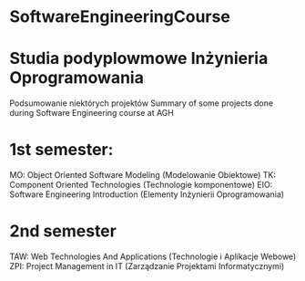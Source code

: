 # SoftwareEngineeringCourse
# Studia podyplowmowe Inżynieria Oprogramowania
Podsumowanie niektórych projektów 
Summary of some projects done during Software Engineering course at AGH

# 1st semester:
MO: Object Oriented Software Modeling (Modelowanie Obiektowe)
TK: Component Oriented Technologies (Technologie komponentowe)
EIO: Software Engineering Introduction (Elementy Inżynierii Oprogramowania)

# 2nd semester
TAW: Web Technologies And Applications (Technologie i Aplikacje Webowe)
ZPI: Project Management in IT (Zarządzanie Projektami Informatycznymi)

